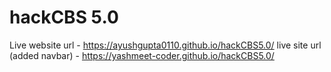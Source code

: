 # hackCBS 5.0
Live website url - https://ayushgupta0110.github.io/hackCBS5.0/
live site url (added navbar) - https://yashmeet-coder.github.io/hackCBS5.0/
